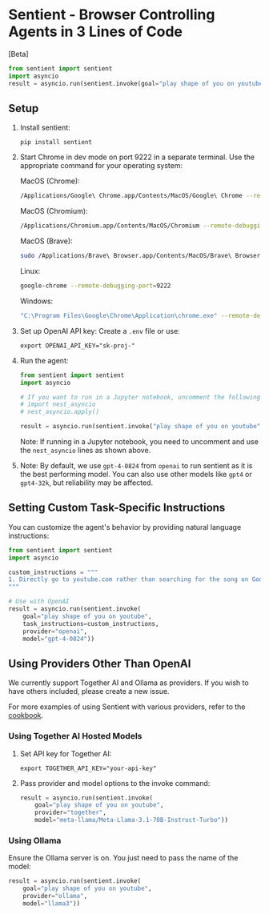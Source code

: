 # Sentient - Browser Controlling Agents in 3 Lines of Code

[Beta]

```python
from sentient import sentient
import asyncio
result = asyncio.run(sentient.invoke(goal="play shape of you on youtube"))
```

## Setup

1. Install sentient:
   ```
   pip install sentient
   ```

2. Start Chrome in dev mode on port 9222 in a separate terminal. Use the appropriate command for your operating system:

   MacOS (Chrome):
   ```bash
   /Applications/Google\ Chrome.app/Contents/MacOS/Google\ Chrome --remote-debugging-port=9222 --guest
   ```

   MacOS (Chromium):
   ```bash
   /Applications/Chromium.app/Contents/MacOS/Chromium --remote-debugging-port=9222 --guest
   ```

   MacOS (Brave):
   ```bash
   sudo /Applications/Brave\ Browser.app/Contents/MacOS/Brave\ Browser --remote-debugging-port=9222 --guest
   ```

   Linux:
   ```bash
   google-chrome --remote-debugging-port=9222
   ```

   Windows:
   ```bash
   "C:\Program Files\Google\Chrome\Application\chrome.exe" --remote-debugging-port=9222
   ```

3. Set up OpenAI API key:
   Create a `.env` file or use:
   ```
   export OPENAI_API_KEY="sk-proj-"
   ```

4. Run the agent:
   ```python
   from sentient import sentient
   import asyncio

   # If you want to run in a Jupyter notebook, uncomment the following two lines:
   # import nest_asyncio
   # nest_asyncio.apply()

   result = asyncio.run(sentient.invoke("play shape of you on youtube"))
   ```

   Note: If running in a Jupyter notebook, you need to uncomment and use the `nest_asyncio` lines as shown above.

5. Note: By default, we use `gpt-4-0824` from `openai` to run sentient as it is the best performing model. You can also use other models like `gpt4` or `gpt4-32k`, but reliability may be affected.

## Setting Custom Task-Specific Instructions

You can customize the agent's behavior by providing natural language instructions:

```python
from sentient import sentient
import asyncio

custom_instructions = """
1. Directly go to youtube.com rather than searching for the song on Google!
"""

# Use with OpenAI
result = asyncio.run(sentient.invoke(
    goal="play shape of you on youtube",
    task_instructions=custom_instructions,
    provider="openai",
    model="gpt-4-0824"))
```

## Using Providers Other Than OpenAI

We currently support Together AI and Ollama as providers. If you wish to have others included, please create a new issue.

For more examples of using Sentient with various providers, refer to the [cookbook](cookbook.py).

### Using Together AI Hosted Models

1. Set API key for Together AI:
   ```
   export TOGETHER_API_KEY="your-api-key"
   ```

2. Pass provider and model options to the invoke command:
   ```python
   result = asyncio.run(sentient.invoke(
       goal="play shape of you on youtube",
       provider="together",
       model="meta-llama/Meta-Llama-3.1-70B-Instruct-Turbo"))
   ```

### Using Ollama

Ensure the Ollama server is on. You just need to pass the name of the model:

```python
result = asyncio.run(sentient.invoke(
    goal="play shape of you on youtube",
    provider="ollama",
    model="llama3"))
```
